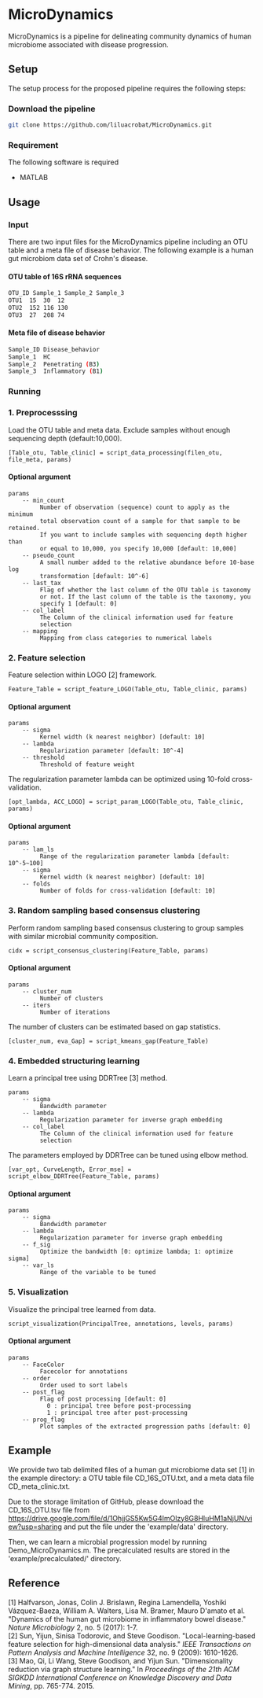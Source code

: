 # MicroDynamics
MicroDynamics is a pipeline for delineating community dynamics of human microbiome associated with disease progression.

## Setup
The setup process for the proposed pipeline requires the following steps:
### Download the pipeline
```bash
git clone https://github.com/liluacrobat/MicroDynamics.git
```

### Requirement
The following software is required
* MATLAB

## Usage
### Input
There are two input files for the MicroDynamics pipeline including an OTU table and a meta file of disease behavior. The following example is a human gut microbiom data set of Crohn's disease. 
#### OTU table of 16S rRNA sequences
```bash
OTU_ID Sample_1 Sample_2 Sample_3
OTU1  15  30  12
OTU2  152 116 130
OTU3  27  208 74
```
#### Meta file of disease behavior
```bash
Sample_ID Disease_behavior
Sample_1  HC
Sample_2  Penetrating (B3)
Sample_3  Inflammatory (B1)
```

### Running
### 1. Preprocesssing
Load the OTU table and meta data. Exclude samples without enough sequencing depth (default:10,000). 
```
[Table_otu, Table_clinic] = script_data_processing(filen_otu, file_meta, params)
```
#### Optional argument  
```
params       
    -- min_count
         Number of observation (sequence) count to apply as the minimum
         total observation count of a sample for that sample to be retained.
         If you want to include samples with sequencing depth higher than
         or equal to 10,000, you specify 10,000 [default: 10,000]
    -- pseudo_count
         A small number added to the relative abundance before 10-base log
         transformation [default: 10^-6]
    -- last_tax
         Flag of whether the last column of the OTU table is taxonomy
         or not. If the last column of the table is the taxonomy, you
         specify 1 [default: 0]
    -- col_label
         The Column of the clinical information used for feature
         selection
    -- mapping
         Mapping from class categories to numerical labels
```

### 2. Feature selection
Feature selection within LOGO [2] framework.
```
Feature_Table = script_feature_LOGO(Table_otu, Table_clinic, params)
```
#### Optional argument 
```
params  
    -- sigma
         Kernel width (k nearest neighbor) [default: 10]
    -- lambda
         Regularization parameter [default: 10^-4]
    -- threshold
         Threshold of feature weight
```
The regularization parameter lambda can be optimized using 10-fold cross-validation.
```
[opt_lambda, ACC_LOGO] = script_param_LOGO(Table_otu, Table_clinic, params)
```
#### Optional argument
```
params       
    -- lam_ls
         Range of the regularization parameter lambda [default: 10^-5~100]
    -- sigma
         Kernel width (k nearest neighbor) [default: 10]
    -- folds
         Number of folds for cross-validation [default: 10]
```

### 3. Random sampling based consensus clustering
Perform random sampling based consensus clustering to group samples with similar microbial community composition.
```
cidx = script_consensus_clustering(Feature_Table, params)
```
#### Optional argument
```
params        
    -- cluster_num  
         Number of clusters
    -- iters        
         Number of iterations
```
The number of clusters can be estimated based on gap statistics.
```
[cluster_num, eva_Gap] = script_kmeans_gap(Feature_Table)
```

### 4. Embedded structuring learning
Learn a principal tree using DDRTree [3] method.
```
params    
    -- sigma
         Bandwidth parameter
    -- lambda
         Regularization parameter for inverse graph embedding
    -- col_label
         The Column of the clinical information used for feature
         selection
```
The parameters employed by DDRTree can be tuned using elbow method.
```
[var_opt, CurveLength, Error_mse] = script_elbow_DDRTree(Feature_Table, params)
```
#### Optional argument
```
params      
    -- sigma
         Bandwidth parameter
    -- lambda
         Regularization parameter for inverse graph embedding
    -- f_sig
         Optimize the bandwidth [0: optimize lambda; 1: optimize sigma]
    -- var_ls
         Range of the variable to be tuned
```

### 5. Visualization
Visualize the principal tree learned from data.
```
script_visualization(PrincipalTree, annotations, levels, params)
```
#### Optional argument
```
params        
    -- FaceColor
         Facecolor for annotations
    -- order
         Order used to sort labels
    -- post_flag
         Flag of post processing [default: 0]
           0 : principal tree before post-processing
           1 : principal tree after post-processing
    -- prog_flag
         Plot samples of the extracted progression paths [default: 0]
```

## Example
We provide two tab delimited files of a human gut microbiome data set [1] in the example directory: a OTU table file CD_16S_OTU.txt, and a meta data file CD_meta_clinic.txt. 

Due to the storage limitation of GitHub, please download the CD_16S_OTU.tsv file from https://drive.google.com/file/d/1OhjjGS5Kw5G4ImOlzy8G8HluHM1aNjUN/view?usp=sharing and put the file under the 'example/data' directory. 

Then, we can learn a microbial progression model by running Demo_MicroDynamics.m. The precalculated results are stored in the 'example/precalculated/' directory. 

## Reference
[1] Halfvarson, Jonas, Colin J. Brislawn, Regina Lamendella, Yoshiki Vázquez-Baeza, William A. Walters, Lisa M. Bramer, Mauro D'amato et al. "Dynamics of the human gut microbiome in inflammatory bowel disease." *Nature Microbiology* 2, no. 5 (2017): 1-7.  
[2] Sun, Yijun, Sinisa Todorovic, and Steve Goodison. "Local-learning-based feature selection for high-dimensional data analysis." *IEEE Transactions on Pattern Analysis and Machine Intelligence* 32, no. 9 (2009): 1610-1626.  
[3] Mao, Qi, Li Wang, Steve Goodison, and Yijun Sun. "Dimensionality reduction via graph structure learning." In *Proceedings of the 21th ACM SIGKDD International Conference on Knowledge Discovery and Data Mining*, pp. 765-774. 2015.  
